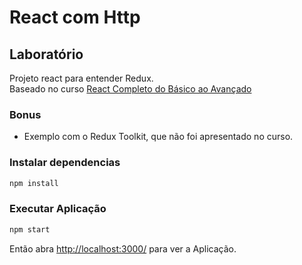 # React com Http

## Laboratório

Projeto react para entender Redux.  
Baseado no curso [React Completo do Básico ao Avançado](https://www.udemy.com/course/react-completo-do-basico-ao-avancado/)

### Bonus
- Exemplo com o Redux Toolkit, que não foi apresentado no curso.

### Instalar dependencias

```sh
npm install
```

### Executar Aplicação

```sh
npm start
```

Então abra [http://localhost:3000/](http://localhost:3000/) para ver a Aplicação.
